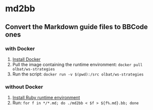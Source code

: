 md2bb
=====

Convert the Markdown guide files to BBCode ones
-----------------------------------------------
### with Docker
1. [Install Docker](https://docs.docker.com/installation/#installation)
2. Pull the image containing the runtime environment: `docker pull olbat/ws-strategies`
3. Run the script: `docker run -v $(pwd):/src olbat/ws-strategies`

### without Docker
1. [Install Ruby runtime environment](https://www.ruby-lang.org/en/documentation/installation/)
2. Run: `for f in */*.md; do ./md2bb < $f > ${f%.md}.bb; done`

